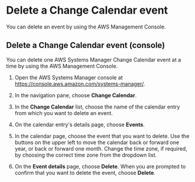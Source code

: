 # Delete a Change Calendar event<a name="change-calendar-delete-event"></a>

You can delete an event by using the AWS Management Console\.

## Delete a Change Calendar event \(console\)<a name="change-calendar-delete-event-console"></a>

You can delete one AWS Systems Manager Change Calendar event at a time by using the AWS Management Console\.

1. Open the AWS Systems Manager console at [https://console\.aws\.amazon\.com/systems\-manager/](https://console.aws.amazon.com/systems-manager/)\.

1. In the navigation pane, choose **Change Calendar**\.

1. In the **Change Calendar** list, choose the name of the calendar entry from which you want to delete an event\.

1. On the calendar entry's details page, choose **Events**\.

1. In the calendar page, choose the event that you want to delete\. Use the buttons on the upper left to move the calendar back or forward one year, or back or forward one month\. Change the time zone, if required, by choosing the correct time zone from the dropdown list\.

1. On the **Event details** page, choose **Delete**\. When you are prompted to confirm that you want to delete the event, choose **Delete**\.